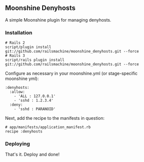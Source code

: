 ## Moonshine Denyhosts

A simple Moonshine plugin for managing denyhosts.

### Installation

    # Rails 2
    script/plugin install git://github.com/railsmachine/moonshine_denyhosts.git --force
    # Rails 3
    script/rails plugin install git://github.com/railsmachine/moonshine_denyhosts.git --force

Configure as necessary in your moonshine.yml (or stage-specific moonshine yml):

    :denyhosts:
      :allow:
        - 'ALL : 127.0.0.1'
        - 'sshd : 1.2.3.4'
      :deny:
        - 'sshd : PARANOID'

Next, add the recipe to the manifests in question:

    # app/manifests/application_manifest.rb
    recipe :denyhosts


### Deploying

That's it. Deploy and done!
